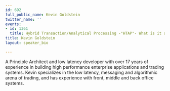 ```yaml
---
id: 692
full_public_name: Kevin Goldstein
twitter_name: ''
events:
- id: 1361
  title: Hybrid Transaction/Analytical Processing -"HTAP"- What is it and Why It Matters
title: Kevin Goldstein
layout: speaker_bio

---
```

A Principle Architect and low latency developer with over 17 years of experience in building high performance enterprise applications and trading systems. Kevin specializes in the low latency, messaging and algorithmic arena of trading, and has experience with front, middle and back office systems.